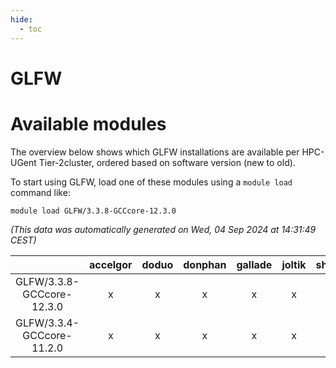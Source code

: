 ```yaml
---
hide:
  - toc
---
```


GLFW
====

# Available modules


The overview below shows which GLFW installations are available per HPC-UGent Tier-2cluster, ordered based on software version (new to old).

To start using GLFW, load one of these modules using a `module load` command like:

```shell
module load GLFW/3.3.8-GCCcore-12.3.0
```

*(This data was automatically generated on Wed, 04 Sep 2024 at 14:31:49 CEST)*  

| |accelgor|doduo|donphan|gallade|joltik|shinx|skitty|
| :---: | :---: | :---: | :---: | :---: | :---: | :---: | :---: |
|GLFW/3.3.8-GCCcore-12.3.0|x|x|x|x|x|x|x|
|GLFW/3.3.4-GCCcore-11.2.0|x|x|x|x|x|-|x|
